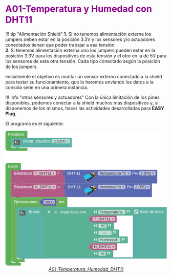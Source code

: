 # <FONT COLOR=#8B008B>A01-Temperatura y Humedad con DHT11</font>

!!! tip "Alimentación Shield"
	**1**. Si no tenemos alimentación externa los jumpers deben estar en la posición 3.3V y los sensores y/o actuadores conectados tienen que poder trabajar a esa tensión.  
	**2**. Si tenemos alimentación externa uno los jumpers pueden estar en la posición 3.3V para los dispositivos de esta tensión y el otro en la de 5V para los sensores de esta otra tensión. Cada tipo conectado según la posición de los jumpers.

Inicialmente el objetivo es montar un sensor externo conectado a la shield para testar su funcionamiento, que lo haremos enviando los datos a la consola serie en una primera instancia.

!!! info "otros sensores y actuadores"
	Con la única limitación de los pines disponibles, podemos conectar a la shield muchos mas dispositivos y, si disponemos de los mismos, hacer las actividades desarrolladas para **EASY Plug**.

El programa es el siguiente:

<center>

![A01-Temperatura_Humedad_DHT11](../img/actividadesMOD/A01MOD.png)  
*[A01-Temperatura_Humedad_DHT11](../program/actividadesAB/MOD/A01MOD-Temperatura_Humedad_DHT11.abp)*

</center>
